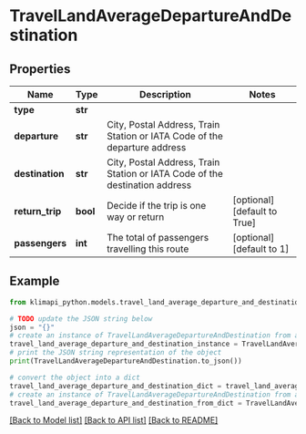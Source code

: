 # TravelLandAverageDepartureAndDestination


## Properties

Name | Type | Description | Notes
------------ | ------------- | ------------- | -------------
**type** | **str** |  | 
**departure** | **str** | City, Postal Address, Train Station or IATA Code of the departure address | 
**destination** | **str** | City, Postal Address, Train Station or IATA Code of the destination address | 
**return_trip** | **bool** | Decide if the trip is one way or return | [optional] [default to True]
**passengers** | **int** | The total of passengers travelling this route | [optional] [default to 1]

## Example

```python
from klimapi_python.models.travel_land_average_departure_and_destination import TravelLandAverageDepartureAndDestination

# TODO update the JSON string below
json = "{}"
# create an instance of TravelLandAverageDepartureAndDestination from a JSON string
travel_land_average_departure_and_destination_instance = TravelLandAverageDepartureAndDestination.from_json(json)
# print the JSON string representation of the object
print(TravelLandAverageDepartureAndDestination.to_json())

# convert the object into a dict
travel_land_average_departure_and_destination_dict = travel_land_average_departure_and_destination_instance.to_dict()
# create an instance of TravelLandAverageDepartureAndDestination from a dict
travel_land_average_departure_and_destination_from_dict = TravelLandAverageDepartureAndDestination.from_dict(travel_land_average_departure_and_destination_dict)
```
[[Back to Model list]](../README.md#documentation-for-models) [[Back to API list]](../README.md#documentation-for-api-endpoints) [[Back to README]](../README.md)


